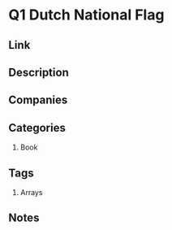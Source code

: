 # Q1 Dutch National Flag

## Link

## Description

## Companies

## Categories

1. Book

## Tags

1. Arrays

## Notes